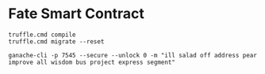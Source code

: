 # Fate Smart Contract

```
truffle.cmd compile
truffle.cmd migrate --reset

ganache-cli -p 7545 --secure --unlock 0 -m "ill salad off address pear improve all wisdom bus project express segment"
```
